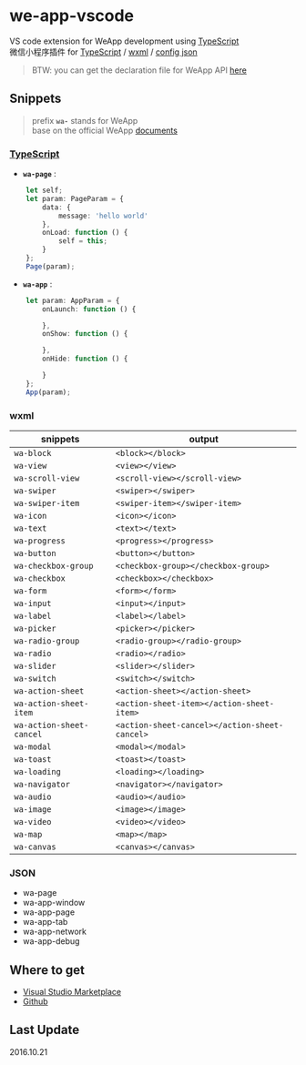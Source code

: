 # we-app-vscode
VS code extension for WeApp development using [TypeScript](http://www.typescriptlang.org/)  
微信小程序插件 for [TypeScript](#typescript) / [wxml](#wxml) / [config json](#json)

> BTW: you can get the declaration file for WeApp API [here](https://github.com/Emeryao/typed-we-app)

## Snippets
> prefix **`wa-`** stands for WeApp  
> base on the official WeApp [documents](https://mp.weixin.qq.com/debug/wxadoc/dev/index.html)

### [TypeScript](http://www.typescriptlang.org/)
* **`wa-page`** :
```typescript
    let self;
    let param: PageParam = {
        data: {
            message: 'hello world'
        },
        onLoad: function () {
            self = this;
        }
    };
    Page(param);
```
* **`wa-app`** :
```typescript
    let param: AppParam = {
        onLaunch: function () {

        },
        onShow: function () {

        },
        onHide: function () {

        }
    };
    App(param);
```

### wxml

|snippets|output|
|--------|--------|
|`wa-block`|`<block></block>`|
|`wa-view`|`<view></view>`|
|`wa-scroll-view`|`<scroll-view></scroll-view>`|
|`wa-swiper`|`<swiper></swiper>`|
|`wa-swiper-item`|`<swiper-item></swiper-item>`|
|`wa-icon`|`<icon></icon>`|
|`wa-text`|`<text></text>`|
|`wa-progress`|`<progress></progress>`|
|`wa-button`|`<button></button>`|
|`wa-checkbox-group`|`<checkbox-group></checkbox-group>`|
|`wa-checkbox`|`<checkbox></checkbox>`|
|`wa-form`|`<form></form>`|
|`wa-input`|`<input></input>`|
|`wa-label`|`<label></label>`|
|`wa-picker`|`<picker></picker>`|
|`wa-radio-group`|`<radio-group></radio-group>`|
|`wa-radio`|`<radio></radio>`|
|`wa-slider`|`<slider></slider>`|
|`wa-switch`|`<switch></switch>`|
|`wa-action-sheet`|`<action-sheet></action-sheet>`|
|`wa-action-sheet-item`|`<action-sheet-item></action-sheet-item>`|
|`wa-action-sheet-cancel`|`<action-sheet-cancel></action-sheet-cancel>`|
|`wa-modal`|`<modal></modal>`|
|`wa-toast`|`<toast></toast>`|
|`wa-loading`|`<loading></loading>`|
|`wa-navigator`|`<navigator></navigator>`|
|`wa-audio`|`<audio></audio>`|
|`wa-image`|`<image></image>`|
|`wa-video`|`<video></video>`|
|`wa-map`|`<map></map>`|
|`wa-canvas`|`<canvas></canvas>`|

### JSON  

* wa-page
* wa-app-window
* wa-app-page
* wa-app-tab
* wa-app-network
* wa-app-debug

## Where to get

* [Visual Studio Marketplace](https://marketplace.visualstudio.com/items?itemName=emeryao.we-app-vscode)
* [Github](https://github.com/Emeryao/we-app-vscode)

## Last Update
2016.10.21
